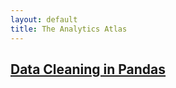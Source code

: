 ```yaml
---
layout: default
title: The Analytics Atlas
---
```


## [Data Cleaning in Pandas](./data-cleaning.md)
